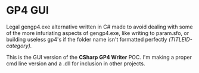 # GP4 GUI
Legal gengp4.exe alternative written in C# made to avoid dealing with some of the more infuriating
aspects of gengp4.exe, like writing to param.sfo, or building useless gp4's if the folder name isn't
formatted perfectly _(TITLEID-category)._

This is the GUI version of the **CSharp GP4 Writer** POC. I'm making a proper cmd line version and a .dll for inclusion in other projects.
